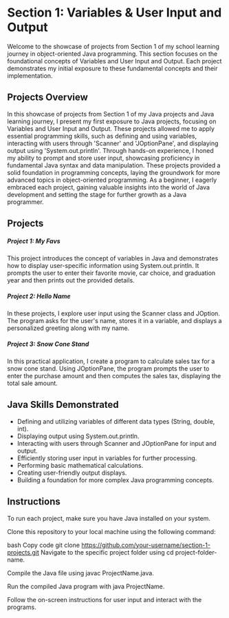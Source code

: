 <h1>Section 1: Variables & User Input and Output</h1>
Welcome to the showcase of projects from Section 1 of my school learning journey in object-oriented Java programming. This section focuses on the foundational concepts of Variables and User Input and Output. Each project demonstrates my initial exposure to these fundamental concepts and their implementation.

<h2> Projects Overview </h2>
In this showcase of projects from Section 1 of my Java projects and Java learning journey, I present my first exposure to Java projects, focusing on Variables and User Input and Output. These projects allowed me to apply essential programming skills, such as defining and using variables, interacting with users through 'Scanner' and 'JOptionPane', and displaying output using 'System.out.println'. 
Through hands-on experience, I honed my ability to prompt and store user input, showcasing proficiency in fundamental Java syntax and data manipulation. These projects provided a solid foundation in programming concepts, laying the groundwork for more advanced topics in object-oriented programming. As a beginner, I eagerly embraced each project, gaining valuable insights into the world of Java development and setting the stage for further growth as a Java programmer.
<h2> Projects </h2>
<h5> Project 1: My Favs</h5>
This project introduces the concept of variables in Java and demonstrates how to display user-specific information using System.out.println. It prompts the user to enter their favorite movie, car choice, and graduation year and then prints out the provided details.

<h5>Project 2: Hello Name</h5>
In these projects, I explore user input using the Scanner class and JOption. The program asks for the user's name, stores it in a variable, and displays a personalized greeting along with my name.

<h5>Project 3: Snow Cone Stand</h5>
In this practical application, I create a program to calculate sales tax for a snow cone stand. Using JOptionPane, the program prompts the user to enter the purchase amount and then computes the sales tax, displaying the total sale amount.

<h2> Java Skills Demonstrated </h2>

 - Defining and utilizing variables of different data types (String, double, int).
 - Displaying output using System.out.println.
 - Interacting with users through Scanner and JOptionPane for input and output.
 - Efficiently storing user input in variables for further processing.
 - Performing basic mathematical calculations.
 - Creating user-friendly output displays.
 - Building a foundation for more complex Java programming concepts.

<h2> Instructions </h2>
To run each project, make sure you have Java installed on your system.

Clone this repository to your local machine using the following command:

bash
Copy code
git clone https://github.com/your-username/section-1-projects.git
Navigate to the specific project folder using cd project-folder-name.

Compile the Java file using javac ProjectName.java.

Run the compiled Java program with java ProjectName.

Follow the on-screen instructions for user input and interact with the programs.
<br />
